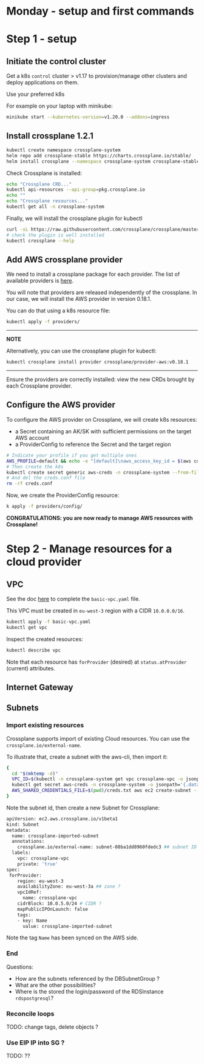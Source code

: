 # Monday - setup and first commands

# Step 1 - setup

## Initiate the control cluster

Get a k8s `control` cluster > v1.17 to provision/manage other clusters and deploy applications on them.

Use your preferred k8s 

For example on your laptop with minikube:

```sh
minikube start --kubernetes-version=v1.20.0 --addons=ingress
```

## Install crossplane 1.2.1

```sh
kubectl create namespace crossplane-system
helm repo add crossplane-stable https://charts.crossplane.io/stable/
helm install crossplane --namespace crossplane-system crossplane-stable/crossplane --version 1.2.1
```

Check Crossplane is installed:
```sh
echo "Crossplane CRD..."
kubectl api-resources --api-group=pkg.crossplane.io
echo ""
echo "Crossplane resources..."
kubectl get all -n crossplane-system
```

Finally, we will install the crossplane plugin for kubectl
```sh
curl -sL https://raw.githubusercontent.com/crossplane/crossplane/master/install.sh | sh
# check the plugin is well installed
kubectl crossplane --help
```

## Add AWS crossplane provider

We need to install a crossplane package for each provider. The list of available providers is [here](https://crossplane.io/docs/v1.2/api-docs/overview.html#api-documentation).

You will note that providers are released independently of the crossplane. In our case, we will install the AWS provider in version 0.18.1.

You can do that using a k8s resource file:
```sh
kubectl apply -f providers/
````
---
**NOTE**

Alternatively, you can use the crossplane plugin for kubectl:
```sh
kubectl crossplane install provider crossplane/provider-aws:v0.18.1
```
---

Ensure the providers are correctly installed: view the new CRDs brought by each Crossplane provider.

## Configure the AWS provider

To configure the AWS provider on Crossplane, we will create k8s resources:
* a Secret containing an AK/SK with sufficient permissions on the target AWS account
* a ProviderConfig to reference the Secret and the target region 

```sh
# Indicate your profile if you get multiple ones
AWS_PROFILE=default && echo -e "[default]\naws_access_key_id = $(aws configure get aws_access_key_id --profile $AWS_PROFILE)\naws_secret_access_key = $(aws configure get aws_secret_access_key --profile $AWS_PROFILE)" > creds.conf
# Then create the k8s
kubectl create secret generic aws-creds -n crossplane-system --from-file=key=./creds.conf
# And del the creds.conf file
rm -rf creds.conf
```

Now, we create the ProviderConfig resource:
```sh
k apply -f providers/config/
```

**CONGRATULATIONS: you are now ready to manage AWS resources with Crossplane!**

# Step 2 - Manage resources for a cloud provider

## VPC

See the doc [here](https://doc.crds.dev/github.com/crossplane/provider-aws/ec2.aws.crossplane.io/VPC/v1beta1@v0.18.1) to complete the `basic-vpc.yaml` file.

This VPC must be created in `eu-west-3` region with a CIDR `10.0.0.0/16`.

```sh
kubectl apply -f basic-vpc.yaml
kubectl get vpc
```

Inspect the created resources:
```sh
kubectl describe vpc
```

Note that each resource has `forProvider` (desired) at `status.atProvider` (current) attributes.

## Internet Gateway

## Subnets

### Import existing resources

Crossplane supports import of existing Cloud resources.
You can use the `crossplane.io/external-name`.

To illustrate that, create a subnet with the aws-cli, then import it:
```sh
{
  cd "$(mktemp -d)"
  VPC_ID=$(kubectl -n crossplane-system get vpc crossplane-vpc -o jsonpath='{.metadata.annotations.crossplane\.io/external-name}')
  kubectl get secret aws-creds -n crossplane-system -o jsonpath='{.data.key}' | base64 -d > creds.txt
  AWS_SHARED_CREDENTIALS_FILE=$(pwd)/creds.txt aws ec2 create-subnet --cidr-block 10.0.5.0/24 --vpc-id "${VPC_ID}" --region eu-west-3
}
```

Note the subnet id, then create a new Subnet for Crossplane:

```sh
apiVersion: ec2.aws.crossplane.io/v1beta1
kind: Subnet
metadata:
  name: crossplane-imported-subnet
  annotations:
    crossplane.io/external-name: subnet-08ba1dd8960fdedc3 ## subnet ID ??
  labels:
    vpc: crossplane-vpc
    private: 'true'
spec:
 forProvider:
    region: eu-west-3
    availabilityZone: eu-west-3a ## zone ?
    vpcIdRef:
      name: crossplane-vpc
    cidrBlock: 10.0.5.0/24 # CIDR ?
    mapPublicIPOnLaunch: false
    tags:
    - key: Name
      value: crossplane-imported-subnet
```

Note the tag `Name` has been synced on the AWS side.


### End 

Questions:
* How are the subnets referenced by the DBSubnetGroup ?
* What are the other possibilities?
* Where is the stored the login/password of the RDSInstance `rdspostgresql`?

### Reconcile loops

TODO: change tags, delete objects ?

### Use EIP IP into SG ?

TODO: ??
